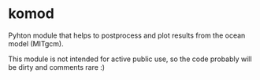 komod
=====

Pyhton module that helps to postprocess and plot results from the ocean model (MITgcm).

This module is not intended for active public use, so the code probably will be dirty and comments rare :) 
